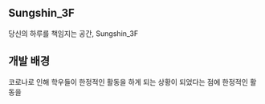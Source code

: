 ## Sungshin_3F
당신의 하루를 책임지는 공간, Sungshin_3F

## 개발 배경
코로나로 인해 학우들이 한정적인 활동을 하게 되는 상황이 되었다는 점에 
한정적인 활동을 
